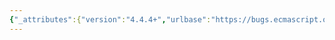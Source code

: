 ```yaml
---
{"_attributes":{"version":"4.4.4+","urlbase":"https://bugs.ecmascript.org/","maintainer":"dherman@mozilla.com"},"bug":{"bug_id":347,"creation_ts":"2012-05-11 00:20:00 -0700","short_desc":"13.3: \"ConsiseBody\" font","delta_ts":"2012-06-16 10:02:46 -0700","product":"Draft for 6th Edition","component":"editorial issue","version":"Rev 7: May 4, 2012 Draft","rep_platform":"All","op_sys":"All","bug_status":"RESOLVED","resolution":"FIXED","priority":"Normal","bug_severity":"minor","everconfirmed":true,"reporter":{"uid":"jmdyck","name":"Michael Dyck"},"assigned_to":{"uid":"allen","name":"Allen Wirfs-Brock"},"long_desc":[{"commentid":926,"comment_count":0,"who":{"uid":"jmdyck","name":"Michael Dyck"},"bug_when":"2012-05-11 00:20:31 -0700","thetext":"In 13.3 \"Method Definitions\",\nunder \"Syntax\",\nthere are 4 occurrences of \"ConsiseBody\"\nin which the \"Body\" portion is an upright font.\n\nChange it to italic."},{"commentid":930,"comment_count":1,"who":{"uid":"allen","name":"Allen Wirfs-Brock"},"bug_when":"2012-05-11 09:10:14 -0700","thetext":"corrected in editor's working draft"}]}}
---
```

